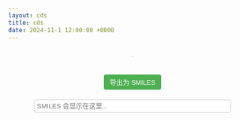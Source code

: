 ```yaml
---
layout: cds
title: cds
date: 2024-11-1 12:00:00 +0800
---
```


<style>
    body {
        font-family: Arial, sans-serif;
    }
    .export-button {
        margin: 10px;
        padding: 6px 12px;
        background-color: #4CAF50;
        color: white;
        border: none;
        border-radius: 4px;
        cursor: pointer;
    }
    .export-button:hover {
        background-color: #45a049;
    }
    #smilesOutput {
        width: 400px;
        padding: 5px;
        margin: 10px;
        border: 1px solid #ccc;
        border-radius: 4px;
    }
    #sketcherContainer {
        display: flex;
        flex-direction: column;
        align-items: center;
        margin-top: 20px;
    }
    /* 修复工具栏布局 */
    #sketcher_buttons {
        display: flex !important;
        flex-wrap: wrap;
        justify-content: center;
        gap: 2px;
        margin-bottom: 10px;
    }
    #sketcher_buttons button {
        margin: 0 !important;
        padding: 2px !important;
    }
    .tools-button {
        width: 24px !important;
        height: 24px !important;
        padding: 2px !important;
        margin: 1px !important;
    }
    /* 确保画布容器正确显示 */
    #sketcher {
        border: 1px solid #ccc;
        margin: 10px 0;
    }
</style>

<center>
    <div id="sketcherContainer">
        <canvas id="sketcher" width="500" height="300"></canvas>
    </div>
    <br>
    <button class="export-button" onclick="exportToSMILES()">导出为 SMILES</button>
    <br>
    <input type="text" id="smilesOutput" readonly placeholder="SMILES 会显示在这里...">
</center>

